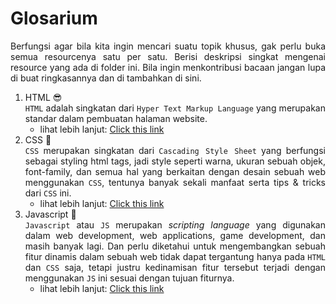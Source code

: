# Glosarium
<div style="text-align: justify">
Berfungsi agar bila kita ingin mencari suatu topik khusus, gak perlu buka semua resourcenya satu per satu. Berisi deskripsi singkat mengenai resource yang ada di folder ini. Bila ingin menkontribusi bacaan jangan lupa di buat ringkasannya dan di tambahkan di sini.

1. HTML 😎
\
`HTML` adalah singkatan dari `Hyper Text Markup Language` yang merupakan standar dalam pembuatan halaman website. 
    - lihat lebih lanjut: [Click this link](html.md)
2. CSS 🤩
\
`CSS` merupakan singkatan dari `Cascading Style Sheet` yang berfungsi sebagai styling html tags, jadi style seperti warna, ukuran sebuah objek, font-family, dan semua hal yang berkaitan dengan desain sebuah web menggunakan `CSS`, tentunya banyak sekali manfaat serta tips & tricks dari `CSS` ini.
    - lihat lebih lanjut: [Click this link](css.md)
3. Javascript 👀
\
`Javascript` atau `JS` merupakan _scripting language_ yang digunakan dalam web development, web applications, game development, dan masih banyak lagi. Dan perlu diketahui untuk mengembangkan sebuah fitur dinamis dalam sebuah web tidak dapat tergantung hanya pada `HTML` dan `CSS` saja, tetapi justru kedinamisan fitur tersebut terjadi dengan menggunakan `JS` ini sesuai dengan tujuan fiturnya.
    - lihat lebih lanjut: [Click this link](js.md)
</div>